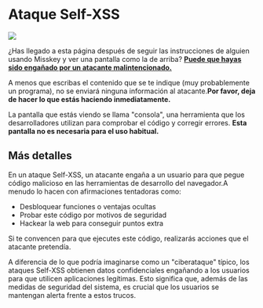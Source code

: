 # Ataque Self-XSS

![](/img/docs/for-users/resources/self-xss/console_warn.png)

¿Has llegado a esta página después de seguir las instrucciones de alguien usando Misskey y ver una pantalla como la de arriba? <u>**Puede que hayas sido engañado por un atacante malintencionado.**</u>

A menos que escribas el contenido que se te indique (muy probablemente un programa), no se enviará ninguna información al atacante.**Por favor, deja de hacer lo que estás haciendo inmediatamente.**

La pantalla que estás viendo se llama "consola", una herramienta que los desarrolladores utilizan para comprobar el código y corregir errores. **Esta pantalla no es necesaria para el uso habitual.**

## Más detalles

En un ataque Self-XSS, un atacante engaña a un usuario para que pegue código malicioso en las herramientas de desarrollo del navegador.A menudo lo hacen con afirmaciones tentadoras como:

- Desbloquear funciones o ventajas ocultas
- Probar este código por motivos de seguridad
- Hackear la web para conseguir puntos extra

Si te convencen para que ejecutes este código, realizarás acciones que el atacante pretendía.

A diferencia de lo que podría imaginarse como un "ciberataque" típico, los ataques Self-XSS obtienen datos confidenciales engañando a los usuarios para que utilicen aplicaciones legítimas. Esto significa que, además de las medidas de seguridad del sistema, es crucial que los usuarios se mantengan alerta frente a estos trucos.
